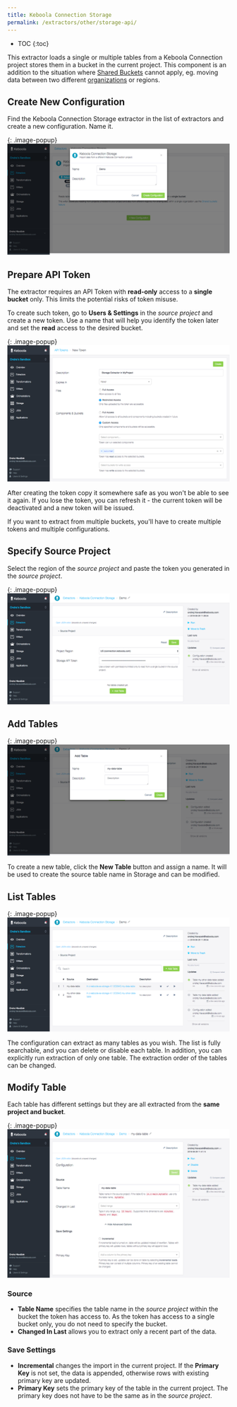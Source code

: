```yaml
---
title: Keboola Connection Storage
permalink: /extractors/other/storage-api/
---
```


* TOC
{:toc}

This extractor loads a single or multiple tables from a Keboola Connection project stores them in a bucket in the 
current project. This component is an addition to the situation where [Shared Buckets](/storage-api/buckets/sharing/) 
cannot apply, eg. moving data between two different [organizations](/management/organization) or regions.

## Create New Configuration
Find the Keboola Connection Storage extractor in the list of extractors and create a new configuration. Name it.

{: .image-popup}
![Screenshot - Create configuration](/extractors/other/storage-api/create-configuration.png)

## Prepare API Token

The extractor requires an API Token with **read-only** access to a **single bucket** only. This limits the potential 
risks of token misuse. 

To create such token, go to **Users & Settings** in the *source project* and create a new token. Use a name that will 
help you identify the token later and set the **read** access to the desired bucket. 

{: .image-popup}
![Screenshot - Create API Token](/extractors/other/storage-api/create-token.png)

After creating the token copy it somewhere safe as you won't be able to see it again. If you lose the token,
you can refresh it - the current token will be deactivated and a new token will be issued.

If you want to extract from multiple buckets, you'll have to create multiple tokens and multiple configurations.

## Specify Source Project 

Select the region of the *source project* and paste the token you generated in the *source project*. 

{: .image-popup}
![Screenshot - Source Project](/extractors/other/storage-api/source-project.png)

## Add Tables

{: .image-popup}
![Screenshot - Create table](/extractors/other/storage-api/add-tables.png)

To create a new table, click the **New Table** button and assign a name. 
It will be used to create the source table name in Storage and can be modified.
 
## List Tables

{: .image-popup}
![Screenshot - List tables](/extractors/other/storage-api/list-tables.png)

The configuration can extract as many tables as you wish. 
The list is fully searchable, and you can delete or disable each table. In addition, you can explicitly run extraction 
of only one table. 
The extraction order of the tables can be changed.  

## Modify Table

Each table has different settings but they are all extracted from the **same project and bucket**. 

{: .image-popup}
![Screenshot - List tables](/extractors/other/storage-api/configuration.png)


### Source

- **Table Name** specifies the table name in the *source project* within the bucket the token has access to. 
As the token has access to a single bucket only, you do not need to specify the bucket.
- **Changed In Last** allows you to extract only a recent part of the data. 

### Save Settings

- **Incremental** changes the import in the current project. If the **Primary Key** is not set, the data is appended, 
otherwise rows with existing primary key are updated.
- **Primary Key** sets the primary key of the table in the current project. The primary key does not have to be the same 
as in the *source project*. 
